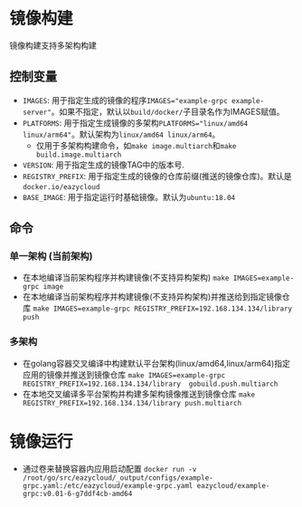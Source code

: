 # 镜像构建
 镜像构建支持多架构构建
## 控制变量
* `IMAGES`: 用于指定生成的镜像的程序`IMAGES="example-grpc example-server"`。如果不指定，默认以`build/docker/`子目录名作为IMAGES赋值。
* `PLATFORMS`: 用于指定生成镜像的多架构`PLATFORMS="linux/amd64 linux/arm64"`。默认架构为`linux/amd64 linux/arm64`。
    * 仅用于多架构构建命令，如`make image.multiarch`和`make build.image.multiarch`
* `VERSION`: 用于指定生成的镜像TAG中的版本号.
* `REGISTRY_PREFIX`: 用于指定生成的镜像的仓库前缀(推送的镜像仓库)。默认是`docker.io/eazycloud`
* `BASE_IMAGE`: 用于指定运行时基础镜像。默认为`ubuntu:18.04`
## 命令

### 单一架构 (当前架构)
* 在本地编译当前架构程序并构建镜像(不支持异构架构)
    `make IMAGES=example-grpc image`
* 在本地编译当前架构程序并构建镜像(不支持异构架构)并推送给到指定镜像仓库 
    `make IMAGES=example-grpc REGISTRY_PREFIX=192.168.134.134/library push`

### 多架构
* 在golang容器交叉编译中构建默认平台架构(linux/amd64,linux/arm64)指定应用的镜像并推送到镜像仓库
    `make IMAGES=example-grpc REGISTRY_PREFIX=192.168.134.134/library  gobuild.push.multiarch`
* 在本地交叉编译多平台架构并构建多架构镜像推送到镜像仓库
    `make REGISTRY_PREFIX=192.168.134.134/library push.multiarch`
    
# 镜像运行
* 通过卷来替换容器内应用启动配置
    `docker run -v /root/go/src/eazycloud/_output/configs/example-grpc.yaml:/etc/eazycloud/example-grpc.yaml eazycloud/example-grpc:v0.01-6-g7ddf4cb-amd64`
